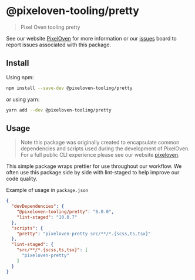# @pixeloven-tooling/pretty

> Pixel Oven tooling pretty

See our website [PixelOven](https://www.pixeloven.com/) for more information or our [issues](https://github.com/pixeloven/pixeloven/issues) board to report issues associated with this package.

## Install

Using npm:

```sh
npm install --save-dev @pixeloven-tooling/pretty
```

or using yarn:

```sh
yarn add --dev @pixeloven-tooling/pretty
```

## Usage
> Note this package was originally created to encapsulate common dependencies and scripts used during the development of PixelOven. For a full public CLI experience please see our website [pixeloven](https://www.pixeloven.com/).

This simple package wraps prettier for use throughout our workflow. We often use this package side by side with lint-staged to help improve our code quality.

Example of usage in `package.json`
```json
{
  "devDependencies": {
    "@pixeloven-tooling/pretty": "6.0.0",
    "lint-staged": "10.0.7"
  },
  "scripts": {
    "pretty": "pixeloven-pretty src/**/*.{scss,ts,tsx}"
  },
  "lint-staged": {
    "src/**/*.{scss,ts,tsx}": [
      "pixeloven-pretty"
    ]
  }
}
```
